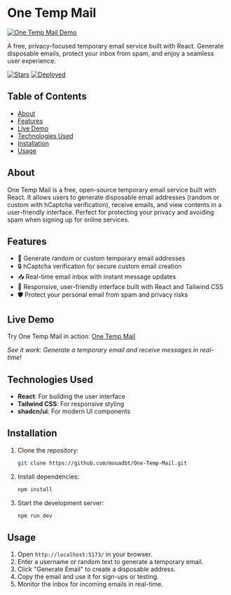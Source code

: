 
# One Temp Mail

[![One Temp Mail Demo](https://mouadbt.github.io/One-Temp-Mail/screenshot.png)](https://mouadbt.github.io/One-Temp-Mail/ "Click to visit live demo")

A free, privacy-focused temporary email service built with React. Generate disposable emails, protect your inbox from spam, and enjoy a seamless user experience.

[![Stars](https://img.shields.io/github/stars/mouadbt/One-Temp-Mail)](https://github.com/mouadbt/One-Temp-Mail/stargazers)
[![Deployed](https://img.shields.io/badge/Deployed-GitHub%20Pages-brightgreen)](https://mouadbt.github.io/One-Temp-Mail/)

## Table of Contents
- [About](#about)
- [Features](#features)
- [Live Demo](#live-demo)
- [Technologies Used](#technologies-used)
- [Installation](#installation)
- [Usage](#usage)

## About
One Temp Mail is a free, open-source temporary email service built with React. It allows users to generate disposable email addresses (random or custom with hCaptcha verification), receive emails, and view contents in a user-friendly interface. Perfect for protecting your privacy and avoiding spam when signing up for online services.

## Features
- 📨 Generate random or custom temporary email addresses
- 🔒 hCaptcha verification for secure custom email creation
- 📥 Real-time email inbox with instant message updates
- 🎨 Responsive, user-friendly interface built with React and Tailwind CSS
- 🛡️ Protect your personal email from spam and privacy risks

## Live Demo
Try One Temp Mail in action: [One Temp Mail](https://mouadbt.github.io/One-Temp-Mail/)

*See it work: Generate a temporary email and receive messages in real-time!*

## Technologies Used
- **React**: For building the user interface
- **Tailwind CSS**: For responsive styling
- **shadcn/ui**: For modern UI components

## Installation
1. Clone the repository:
   ```bash
   git clone https://github.com/mouadbt/One-Temp-Mail.git
   ```
2. Install dependencies:
   ```bash
   npm install
   ```
3. Start the development server:
   ```bash
   npm run dev
   ```

## Usage
1. Open `http://localhost:5173/` in your browser.
2. Enter a username or random text to generate a temporary email.
3. Click "Generate Email" to create a disposable address.
4. Copy the email and use it for sign-ups or testing.
5. Monitor the inbox for incoming emails in real-time.
